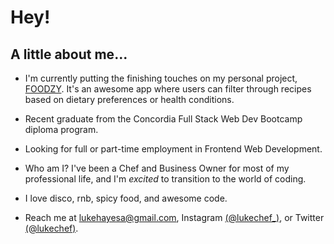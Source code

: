 # Hey!
## A little about me...

* I'm currently putting the finishing touches on my personal project, [FOODZY](https://github.com/LukeHayesss/final-project-foodzy). It's an awesome app where users can filter through recipes based on dietary preferences or health conditions.

* Recent graduate from the Concordia Full Stack Web Dev Bootcamp diploma program.

* Looking for full or part-time employment in Frontend Web Development.

* Who am I? I've been a Chef and Business Owner for most of my professional life, and I'm <i>excited</i> to transition to the world of coding.

* I love disco, rnb, spicy food, and awesome code.

* Reach me at lukehayesa@gmail.com, Instagram [(@lukechef_)](http://www.instagram.com/lukechef_), or Twitter [(@lukechef)](http://www.twitter.com/lukechef).

